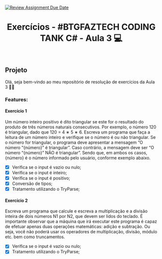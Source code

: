 [![Review Assignment Due Date](https://classroom.github.com/assets/deadline-readme-button-24ddc0f5d75046c5622901739e7c5dd533143b0c8e959d652212380cedb1ea36.svg)](https://classroom.github.com/a/Mmr8CW2K)

<h1 align="center"> Exercícios - #BTGFAZTECH CODING TANK C# - Aula 3 💻 </h1><br>

## Projeto
Olá, seja bem-vindo ao meu repositório de resolução de exercícios da Aula 3 💙🚀

### Features:
#### Exercício 1
Um número inteiro positivo é dito triangular se este for o resultado do produto de três números 
naturais consecutivos. Por exemplo, o número 120 é triangular, dado que 120 = 4 ∗ 5 ∗ 6.
Escreva um programa que faça a leitura de um número inteiro e verifique se o número é ou não 
triangular. Se o número for triangular, o programa deve apresentar a mensagem “O número 
“{número}” é triangular”. Caso contrário, a mensagem deve ser “O número “{número}” NÃO é 
triangular”. Sendo que, em ambos os casos, {número} é o número informado pelo usuário, 
conforme exemplo abaixo.
- [x] Verifica se o input é vazio ou nulo;
- [x] Verifica se o input é inteiro;
- [x] Verifica se o input é positivo;
- [x] Conversão de tipos;
- [x] Tratamento utilizando o TryParse;

#### Exercício 2
Escreva um programa que calcule e escreva a multiplicação e a divisão inteira de dois números 
N1 por N2, que devem ser lidos do teclado. É importante observar que a máquina que irá
executar este programa é capaz de efetuar apenas duas operações matemáticas: adição e 
subtração. Ou seja, você não poderá usar os operadores de multiplicação, divisão, módulo etc. 
bem como truncamentos.
- [x] Verifica se o input é vazio ou nulo;
- [x] Tratamento utilizando o TryParse;
